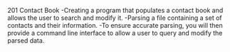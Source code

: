 201 Contact Book
-Creating a program that populates a contact book and allows the user to search and modify it.
-Parsing a file containing a set of contacts and their information.
-To ensure accurate parsing, you will then provide a command line interface to allow a user to
query and modify the parsed data. 

